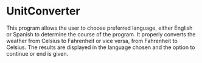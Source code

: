 # UnitConverter
This program allows the user to choose preferred language, either English or Spanish to determine the course of the program. 
It properly converts the weather from Celsius to Fahrenheit or vice versa, from Fahrenheit to Celsius. 
The results are displayed in the language chosen and the option to continue or end is given. 
